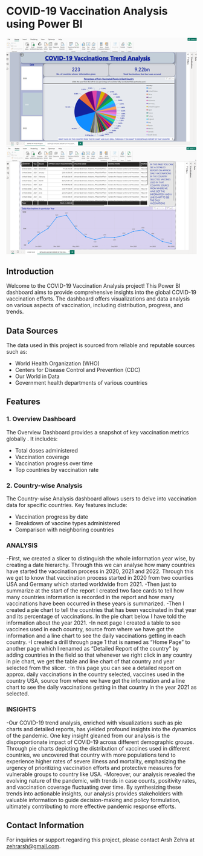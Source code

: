 # COVID-19 Vaccination Analysis using Power BI
![Alt Text](Covid19TrendAnalysis.png)
![Alt Text](DetailedVaccineReportofthecountryselected.png)


## Introduction

Welcome to the COVID-19 Vaccination Analysis project! This Power BI dashboard aims to provide comprehensive insights into the global COVID-19 vaccination efforts. The dashboard offers visualizations and data analysis on various aspects of vaccination, including distribution, progress, and trends.

## Data Sources

The data used in this project is sourced from reliable and reputable sources such as:

- World Health Organization (WHO)
- Centers for Disease Control and Prevention (CDC)
- Our World in Data
- Government health departments of various countries

## Features

### 1. Overview Dashboard

The Overview Dashboard provides a snapshot of key vaccination metrics globally . It includes:

- Total doses administered
- Vaccination coverage
- Vaccination progress over time
- Top countries by vaccination rate

### 2. Country-wise Analysis

The Country-wise Analysis dashboard allows users to delve into vaccination data for specific countries. Key features include:

- Vaccination progress by date
- Breakdown of vaccine types administered
- Comparison with neighboring countries
### ANALYSIS
-First, we created a slicer to distinguish the whole information year wise, by creating a date hierarchy. Through this we can analyse how many countries have started the vaccination process in 2020, 2021 and 2022. Through this we get to know that vaccination process started in 2020 from two counties USA and Germany which started worldwide from 2021.
-Then just to summarize at the start of the report I created two face cards to tell how many countries information is recorded in the report and how many vaccinations have been occurred in these years is summarized.
-Then I created a pie chart to tell the countries that has been vaccinated in that year and its percentage of vaccinations. In the pie chart below I have told the information about the year 2021. 
-In next page I created a table to see vaccines used in each country, source from where we have got the information and a line chart to see the daily vaccinations getting in each country.
-I created a drill through page 1 that is named as “Home Page” to another page which I renamed as “Detailed Report of the country” by adding countries in the field so that whenever we right click in any country in pie chart, we get the table and line chart of that country and year selected from the slicer.
-In this page you can see a detailed report on approx. daily vaccinations in the country selected, vaccines used in the country USA, source from where we have got the information and a line chart to see the daily vaccinations getting in that country in the year 2021 as selected.

### INSIGHTS
-Our COVID-19 trend analysis, enriched with visualizations such as pie charts and detailed reports, has yielded profound insights into the dynamics of the pandemic. One key insight gleaned from our analysis is the disproportionate impact of COVID-19 across different demographic groups. Through pie charts depicting the distribution of vaccines used in different countries, we uncovered that country with more populations tend to experience higher rates of severe illness and mortality, emphasizing the urgency of prioritizing vaccination efforts and protective measures for vulnerable groups to country like USA.
-Moreover, our analysis revealed the evolving nature of the pandemic, with trends in case counts, positivity rates, and vaccination coverage fluctuating over time. By synthesizing these trends into actionable insights, our analysis provides stakeholders with valuable information to guide decision-making and policy formulation, ultimately contributing to more effective pandemic response efforts.

## Contact Information

For inquiries or support regarding this project, please contact Arsh Zehra at zehrarsh@gmail.com.


